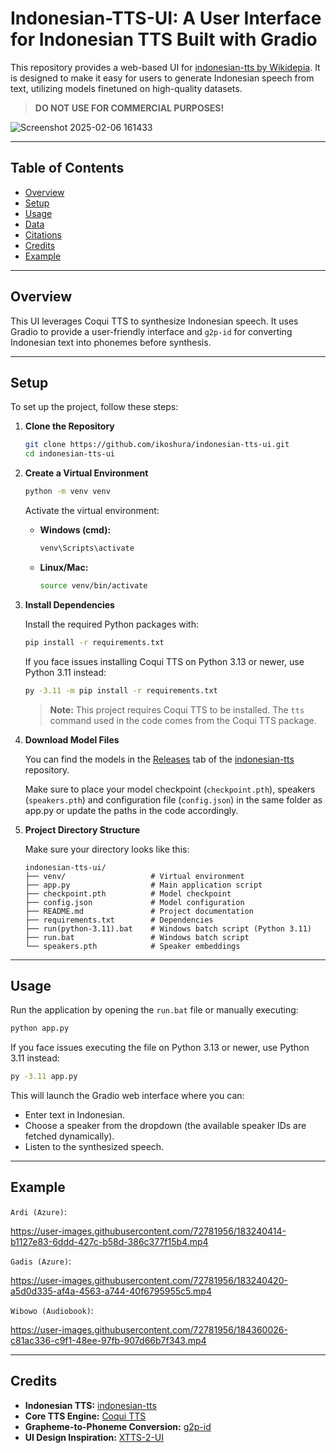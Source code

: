 # Indonesian-TTS-UI: A User Interface for Indonesian TTS Built with Gradio

This repository provides a web-based UI for [indonesian-tts by Wikidepia](https://github.com/Wikidepia/indonesian-tts). It is designed to make it easy for users to generate Indonesian speech from text, utilizing models finetuned on high-quality datasets.

> **DO NOT USE FOR COMMERCIAL PURPOSES!**

![Screenshot 2025-02-06 161433](https://github.com/user-attachments/assets/29e07c73-a91f-44a9-8bd4-8de5feeb97a6)

---

## Table of Contents

- [Overview](#overview)
- [Setup](#setup)
- [Usage](#usage)
- [Data](#data)
- [Citations](#citations)
- [Credits](#credits)
- [Example](#example)

---

## Overview

This UI leverages Coqui TTS to synthesize Indonesian speech. It uses Gradio to provide a user-friendly interface and `g2p-id` for converting Indonesian text into phonemes before synthesis.

---

## Setup

To set up the project, follow these steps:

1. **Clone the Repository**

   ```bash
   git clone https://github.com/ikoshura/indonesian-tts-ui.git
   cd indonesian-tts-ui
   ```

2. **Create a Virtual Environment**

   ```bash
   python -m venv venv
   ```

   Activate the virtual environment:

   - **Windows (cmd):**
     ```bash
     venv\Scripts\activate
     ```
   - **Linux/Mac:**
     ```bash
     source venv/bin/activate
     ```

3. **Install Dependencies**

   Install the required Python packages with:

   ```bash
   pip install -r requirements.txt
   ```
   If you face issues installing Coqui TTS on Python 3.13 or newer, use Python 3.11 instead:
   ```bash
   py -3.11 -m pip install -r requirements.txt 
   ```
   > **Note:** This project requires Coqui TTS to be installed. The `tts` command used in the code comes from the Coqui TTS package.

5. **Download Model Files**

   You can find the models in the [Releases](https://github.com/Wikidepia/indonesian-tts/releases/) tab of the [indonesian-tts](https://github.com/Wikidepia/indonesian-tts) repository.
   
   Make sure to place your model checkpoint (`checkpoint.pth`), speakers (`speakers.pth`)
and configuration file (`config.json`) in the same folder as app.py or update the paths in the code accordingly.

6. **Project Directory Structure**

   Make sure your directory looks like this:

   ```
   indonesian-tts-ui/
   ├── venv/                   # Virtual environment
   ├── app.py                  # Main application script
   ├── checkpoint.pth          # Model checkpoint
   ├── config.json             # Model configuration
   ├── README.md               # Project documentation
   ├── requirements.txt        # Dependencies
   ├── run(python-3.11).bat    # Windows batch script (Python 3.11)
   ├── run.bat                 # Windows batch script
   └── speakers.pth            # Speaker embeddings
   ```
   
---

## Usage

Run the application by opening the `run.bat` file or manually executing:

```bash
python app.py
```

If you face issues executing the file on Python 3.13 or newer, use Python 3.11 instead:

```bash
py -3.11 app.py
```

This will launch the Gradio web interface where you can:
- Enter text in Indonesian.
- Choose a speaker from the dropdown (the available speaker IDs are fetched dynamically).
- Listen to the synthesized speech.

---

## Example

`Ardi (Azure)`:

https://user-images.githubusercontent.com/72781956/183240414-b1127e83-6ddd-427c-b58d-386c377f15b4.mp4

`Gadis (Azure)`:

https://user-images.githubusercontent.com/72781956/183240420-a5d0d335-af4a-4563-a744-40f6795955c5.mp4

`Wibowo (Audiobook)`:

https://user-images.githubusercontent.com/72781956/184360026-c81ac336-c9f1-48ee-97fb-907d66b7f343.mp4

---

## Credits

- **Indonesian TTS:** [indonesian-tts](https://github.com/Wikidepia/indonesian-tts)
- **Core TTS Engine:** [Coqui TTS](https://github.com/coqui-ai/TTS)
- **Grapheme-to-Phoneme Conversion:** [g2p-id](https://github.com/Wikidepia/g2p-id)
- **UI Design Inspiration:** [XTTS-2-UI](https://github.com/pbanuru/xtts2-ui)
